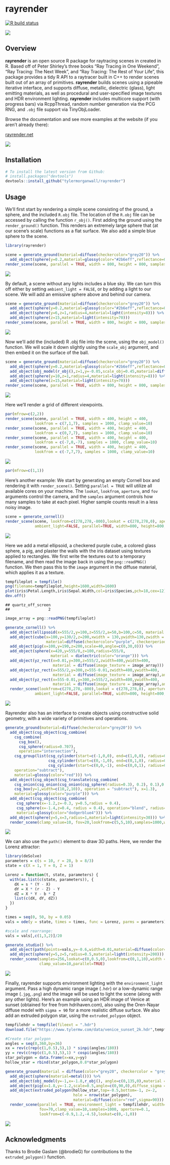 
# rayrender

<!-- badges: start -->

[![R build
status](https://github.com/tylermorganwall/rayrender/workflows/R-CMD-check/badge.svg)](https://github.com/tylermorganwall/rayrender/actions)
<!-- badges: end -->

<img src="man/figures/swordsmall.gif" ></img>

## Overview

**rayrender** is an open source R package for raytracing scenes in
created in R. Based off of Peter Shirley’s three books “Ray Tracing in
One Weekend”, “Ray Tracing: The Next Week”, and “Ray Tracing: The Rest
of Your Life”, this package provides a tidy R API to a raytracer built
in C++ to render scenes built out of an array of primitives.
**rayrender** builds scenes using a pipeable iterative interface, and
supports diffuse, metallic, dielectric (glass), light emitting
materials, as well as procedural and user-specified image textures and
HDR environment lighting. **rayrender** includes multicore support (with
progress bars) via RcppThread, random number generation via the PCG RNG,
and `.obj` file support via TinyObjLoader.

Browse the documentation and see more examples at the website (if you
aren’t already there):

<a href="https://www.rayrender.net">rayrender.net</a>

<img src="man/figures/rayrendersmall.jpg" ></img>

## Installation

``` r
# To install the latest version from Github:
# install.packages("devtools")
devtools::install_github("tylermorganwall/rayrender")
```

## Usage

We’ll first start by rendering a simple scene consisting of the ground,
a sphere, and the included `R.obj` file. The location of the `R.obj`
file can be accessed by calling the function `r_obj()`. First adding the
ground using the `render_ground()` function. This renders an extremely
large sphere that (at our scene’s scale) functions as a flat surface. We
also add a simple blue sphere to the scene.

``` r
library(rayrender)

scene = generate_ground(material=diffuse(checkercolor="grey20")) %>%
  add_object(sphere(y=0.2,material=glossy(color="#2b6eff",reflectance=0.05))) 
render_scene(scene, parallel = TRUE, width = 800, height = 800, samples = 1000)
```

![](man/figures/README_ground-1.png)<!-- -->

By default, a scene without any lights includes a blue sky. We can turn
this off either by setting `ambient_light = FALSE`, or by adding a light
to our scene. We will add an emissive sphere above and behind our
camera.

``` r
scene = generate_ground(material=diffuse(checkercolor="grey20")) %>%
  add_object(sphere(y=0.2,material=glossy(color="#2b6eff",reflectance=0.05))) %>%
  add_object(sphere(y=6,z=1,radius=4,material=light(intensity=8))) %>%
  add_object(sphere(z=15,material=light(intensity=70)))
render_scene(scene, parallel = TRUE, width = 800, height = 800, samples = 1000, clamp_value=10)
```

![](man/figures/README_ground_sphere-1.png)<!-- -->

Now we’ll add the (included) R .obj file into the scene, using the
`obj_model()` function. We will scale it down slightly using the
`scale_obj` argument, and then embed it on the surface of the ball.

``` r
scene = generate_ground(material=diffuse(checkercolor="grey20")) %>%
  add_object(sphere(y=0.2,material=glossy(color="#2b6eff",reflectance=0.05))) %>%
  add_object(obj_model(r_obj(),z=1,y=-0.05,scale_obj=0.45,material=diffuse())) %>%
  add_object(sphere(y=10,z=1,radius=4,material=light(intensity=8))) %>%
  add_object(sphere(z=15,material=light(intensity=70)))
render_scene(scene, parallel = TRUE, width = 800, height = 800, samples = 1000, clamp_value=10)
```

![](man/figures/README_ground_r_path-1.png)<!-- -->

Here we’ll render a grid of different viewpoints.

``` r
par(mfrow=c(2,2))
render_scene(scene, parallel = TRUE, width = 400, height = 400, 
             lookfrom = c(7,1,7), samples = 1000, clamp_value=10)
render_scene(scene, parallel = TRUE, width = 400, height = 400, 
             lookfrom = c(0,7,7), samples = 1000, clamp_value=10)
render_scene(scene, parallel = TRUE, width = 400, height = 400, 
             lookfrom = c(-7,0,-7), samples = 1000, clamp_value=10)
render_scene(scene, parallel = TRUE, width = 400, height = 400, 
             lookfrom = c(-7,7,7), samples = 1000, clamp_value=10)
```

![](man/figures/README_ground_grid-1.png)<!-- -->

``` r
par(mfrow=c(1,1))
```

Here’s another example: We start by generating an empty Cornell box and
rendering it with `render_scene()`. Setting `parallel = TRUE` will
utilize all available cores on your machine. The `lookat`, `lookfrom`,
`aperture`, and `fov` arguments control the camera, and the `samples`
argument controls how many samples to take at each pixel. Higher sample
counts result in a less noisy image.

``` r
scene = generate_cornell()
render_scene(scene, lookfrom=c(278,278,-800),lookat = c(278,278,0), aperture=0, fov=40, samples = 1000,
             ambient_light=FALSE, parallel=TRUE, width=800, height=800, clamp_value = 5)
```

![](man/figures/README_basic-1.png)<!-- -->

Here we add a metal ellipsoid, a checkered purple cube, a colored glass
sphere, a pig, and plaster the walls with the iris dataset using
textures applied to rectangles. We first write the textures out to a
temporary filename, and then read the image back in using the
`png::readPNG()` function. We then pass this to the `image` argument in
the diffuse material, which applies it as a texture.

``` r
tempfileplot = tempfile()
png(filename=tempfileplot,height=1600,width=1600)
plot(iris$Petal.Length,iris$Sepal.Width,col=iris$Species,pch=18,cex=12)
dev.off()
```

    ## quartz_off_screen 
    ##                 2

``` r
image_array = png::readPNG(tempfileplot)

generate_cornell() %>%
  add_object(ellipsoid(x=555/2,y=100,z=555/2,a=50,b=100,c=50, material = metal(color="lightblue"))) %>%
  add_object(cube(x=100,y=130/2,z=200,xwidth = 130,ywidth=130,zwidth = 130,
                  material=diffuse(checkercolor="purple", checkerperiod = 30),angle=c(0,10,0))) %>%
  add_object(pig(x=100,y=190,z=200,scale=40,angle=c(0,30,0))) %>%
  add_object(sphere(x=420,y=555/8,z=100,radius=555/8,
                    material = dielectric(color="orange"))) %>%
  add_object(yz_rect(x=0.01,y=300,z=555/2,zwidth=400,ywidth=400,
                     material = diffuse(image_texture = image_array))) %>%
  add_object(yz_rect(x=555/2,y=300,z=555-0.01,zwidth=400,ywidth=400,
                     material = diffuse(image_texture = image_array),angle=c(0,90,0))) %>%
  add_object(yz_rect(x=555-0.01,y=300,z=555/2,zwidth=400,ywidth=400,
                     material = diffuse(image_texture = image_array),angle=c(0,180,0))) %>%
  render_scene(lookfrom=c(278,278,-800),lookat = c(278,278,0), aperture=0, fov=40,  samples = 1000,
             ambient_light=FALSE, parallel=TRUE, width=800, height=800, clamp_value = 5)
```

![](man/figures/README_basic_sphere-1.png)<!-- -->

Rayrender also has an interface to create objects using constructive
solid geometry, with a wide variety of primitives and operations.

``` r
generate_ground(material=diffuse(checkercolor="grey20")) %>%
  add_object(csg_object(csg_combine(
    csg_combine(
      csg_box(),
      csg_sphere(radius=0.707),
      operation="intersection"),
    csg_group(list(csg_cylinder(start=c(-1,0,0), end=c(1,0,0), radius=0.4),
                   csg_cylinder(start=c(0,-1,0), end=c(0,1,0), radius=0.4),
                   csg_cylinder(start=c(0,0,-1), end=c(0,0,1), radius=0.4))),
    operation="subtract"),
    material=glossy(color="red"))) %>%
  add_object(csg_object(csg_translate(csg_combine(
    csg_onion(csg_onion(csg_onion(csg_sphere(radius=0.3), 0.2), 0.1),0.05),
    csg_box(y=1,width=c(10,2,10)), operation = "subtract"), x=1.3),
    material=glossy(color="purple"))) %>%
  add_object(csg_object(csg_combine(
     csg_sphere(x=-1.2,z=-0.3, y=0.5,radius = 0.4),
     csg_sphere(x=-1.4,z=0.4, radius = 0.4), operation="blend", radius=0.5),
     material=glossy(color="dodgerblue4"))) %>%
  add_object(sphere(y=5,x=3,radius=1,material=light(intensity=30))) %>%
  render_scene(clamp_value=10, fov=20,lookfrom=c(5,5,10),samples=1000,width=800,height=800)
```

![](man/figures/unnamed-chunk-1-1.png)<!-- -->

We can also use the `path()` element to draw 3D paths. Here, we render
the Lorenz attractor:

``` r
library(deSolve)
parameters = c(s = 10, r = 28, b = 8/3)
state = c(X = 1, Y = 0, Z = 1)

Lorenz = function(t, state, parameters) {
  with(as.list(c(state, parameters)), {
    dX = s * (Y - X)
    dY = X * (r - Z) - Y
    dZ = X * Y - b * Z
    list(c(dX, dY, dZ))
  })
}

times = seq(0, 50, by = 0.05)
vals = ode(y = state, times = times, func = Lorenz, parms = parameters)[,-1]

#scale and rearrange:
vals = vals[,c(1,3,2)]/20

generate_studio() %>% 
  add_object(path(points=vals,y=-0.6,width=0.01,material=diffuse(color="red"))) %>% 
  add_object(sphere(y=5,z=5,radius=0.5,material=light(intensity=200))) %>% 
  render_scene(samples=256,lookat=c(0,0.5,0),lookfrom=c(0,1,10),width = 800, height = 800, 
               clamp_value=10,parallel=TRUE)
```

![](man/figures/README_ground_r_lorenz-1.png)<!-- -->

Finally, rayrender supports environment lighting with the
`environment_light` argument. Pass a high dynamic range image (`.hdr`)
or a low-dynamic range image (`.jpg`,`.png`) and the image will be used
to light the scene (along with any other lights). Here’s an example
using an HDR image of Venice at sunset (obtained for free from
hdrihaven.com), also using the Oren-Nayar diffuse model with
`sigma = 90` for a more realistic diffuse surface. We also add an
extruded polygon star, using the `extruded_polygon` object.

``` r
tempfilehdr = tempfile(fileext = ".hdr")
download.file("https://www.tylermw.com/data/venice_sunset_2k.hdr",tempfilehdr)

#Create star polygon
angles = seq(0,360,by=36)
xx = rev(c(rep(c(1,0.5),5),1) * sinpi(angles/180))
yy = rev(c(rep(c(1,0.5),5),1) * cospi(angles/180))
star_polygon = data.frame(x=xx,y=yy)
hollow_star = rbind(star_polygon,0.8*star_polygon)

generate_ground(material = diffuse(color="grey20", checkercolor = "grey50",sigma=90)) %>%
  add_object(sphere(material=metal())) %>%
  add_object(obj_model(y=-1,x=-1.8,r_obj(), angle=c(0,135,0),material = diffuse(sigma=90))) %>%
  add_object(pig(x=1.8,y=-1.2,scale=0.5,angle=c(0,90,0),diffuse_sigma = 90)) %>%
  add_object(extruded_polygon(hollow_star,top=-0.5,bottom=-1, z=-2,
                              hole = nrow(star_polygon),
                              material=diffuse(color="red",sigma=90))) %>%
  render_scene(parallel = TRUE, environment_light = tempfilehdr, width=800,height=800,
               fov=70,clamp_value=10,samples=1000, aperture=0.1,
               lookfrom=c(-0.9,1.2,-4.5),lookat=c(0,-1,0))
```

![](man/figures/README_hdr-1.png)<!-- -->

## Acknowledgments

Thanks to Brodie Gaslam (@brodieG) for contributions to the
`extruded_polygon()` function.
